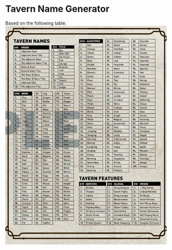 # Tavern Name Generator

Based on the following table:
![Tavern Name Tables][tables]

[tables]: ./Tables.jpg
